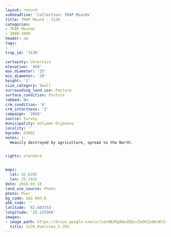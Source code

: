 ```yaml
---
layout: record
subheadline: 'Collection: TRAP Mounds'
title: TRAP Mound - 3139
categories:
- TRAP Mounds
- 3000-3999
header: no
tags:
- ''
trap_id: '3139'

certainty: Uncertain
elevation: '459'
max_diameter: '25'
min_diameter: '20'
height: '1'
size_category: Small
surrounding_land_use: Pasture
surface_condition: Pasture
robbed: No
crm_condition: '4'
crm_intactness: '3'
campaign: '2010'
source: Survey
municipality: Golyamo Dryanovo
locality: ''
bgcode: DS001
notes: |-
  Heavily destroyed by agriculture, spread to the North.


rights: standard


maps:
  lat: 42.6285
  lon: 25.2442
date: 2018-05-16
land_use_source: Photo
photo: Poor
bg_code: Skb 003-6
akb_code: ''
latitude: '42.683753'
longitude: '25.225566'
images:
- image_path: https://drive.google.com/uc?id=0B3Rg88wZDQscZmZKS2dBcWtZaHM
  title: 3139_Overview_S.JPG
---
```

